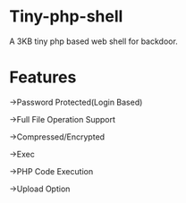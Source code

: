 # Tiny-php-shell

A 3KB tiny php based web shell for backdoor.



# Features

->Password Protected(Login Based)

->Full File Operation Support

->Compressed/Encrypted

->Exec 

->PHP Code Execution

->Upload Option

